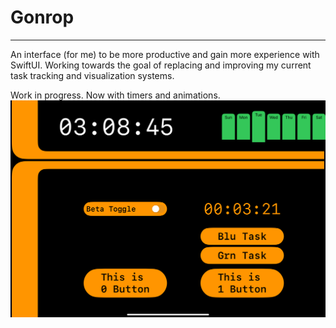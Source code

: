 #  Gonrop  #

- - - - 

An interface (for me) to be more productive and gain more experience with SwiftUI. Working towards the goal of replacing and improving my current task tracking and visualization systems.  

Work in progress. Now with timers and animations.
![Gonrop Screenshot](https://github.com/devtbc/Gonrop/blob/main/media/798D7B0C-FC16-4B7A-8701-D16C1008C99A.png?raw=true)
